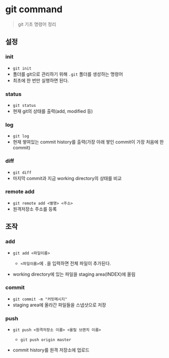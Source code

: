 # git command

> git 기초 명령어 정리



## 설정

### init

- `git init`
- 폴더를 git으로 관리하기 위해 `.git` 폴더를 생성하는 명령어
- 최초에 한 번만 실행하면 된다.



### status

- `git status`
- 현재 git의 상태를 출력(add, modified 등)



### log

- `git log`
- 현재 쌓여있는 commit history를 출력(가장 아래 쌓인 commit이 가장 처음에 한 commit)



### diff

- `git diff`
- 마지막 commit과 지금 working directory의 상태를 비교



### remote add

- `git remote add <별명> <주소>`
- 원격저장소 주소를 등록



## 조작

### add

- `git add <파일이름>`
  - `<파일이름>`에 `.`을 입력하면 전체 파일이 추가된다.

- working directory에 있는 파일을 staging area(INDEX)에 올림



### commit

- `git commit -m "커밋메시지"`
- staging area에 올라간 파일들을 스냅샷으로 저장



### push

- `git push <원격저장소 이름> <올릴 브랜치 이름>`
  - `git push origin master`

- commit history를 원격 저장소에 업로드

